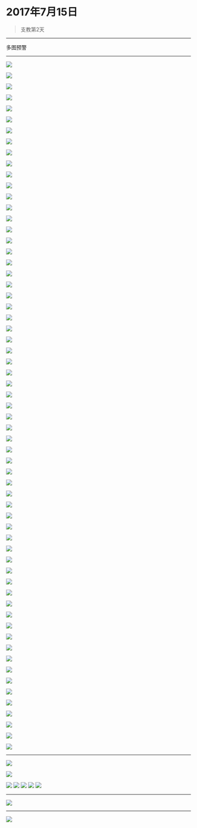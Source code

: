 <link href="../../../css/style.css" rel="stylesheet" >

# 2017年7月15日

> 支教第2天

---

多图预警

---

![](https://yumiao.static.twesix.cn/image/2017/07/15/img_1.JPG)


![](https://yumiao.static.twesix.cn/image/2017/07/15/img_2.JPG)


![](https://yumiao.static.twesix.cn/image/2017/07/15/img_3.JPG)


![](https://yumiao.static.twesix.cn/image/2017/07/15/img_4.JPG)


![](https://yumiao.static.twesix.cn/image/2017/07/15/img_5.JPG)


![](https://yumiao.static.twesix.cn/image/2017/07/15/img_6.JPG)


![](https://yumiao.static.twesix.cn/image/2017/07/15/img_7.JPG)


![](https://yumiao.static.twesix.cn/image/2017/07/15/img_8.JPG)


![](https://yumiao.static.twesix.cn/image/2017/07/15/img_9.JPG)


![](https://yumiao.static.twesix.cn/image/2017/07/15/img_10.JPG)


![](https://yumiao.static.twesix.cn/image/2017/07/15/img_11.JPG)


![](https://yumiao.static.twesix.cn/image/2017/07/15/img_12.JPG)


![](https://yumiao.static.twesix.cn/image/2017/07/15/img_13.JPG)


![](https://yumiao.static.twesix.cn/image/2017/07/15/img_14.JPG)


![](https://yumiao.static.twesix.cn/image/2017/07/15/img_15.JPG)


![](https://yumiao.static.twesix.cn/image/2017/07/15/img_16.JPG)


![](https://yumiao.static.twesix.cn/image/2017/07/15/img_17.JPG)


![](https://yumiao.static.twesix.cn/image/2017/07/15/img_18.JPG)


![](https://yumiao.static.twesix.cn/image/2017/07/15/img_19.JPG)


![](https://yumiao.static.twesix.cn/image/2017/07/15/img_20.JPG)


![](https://yumiao.static.twesix.cn/image/2017/07/15/img_21.JPG)


![](https://yumiao.static.twesix.cn/image/2017/07/15/img_22.JPG)


![](https://yumiao.static.twesix.cn/image/2017/07/15/img_23.JPG)


![](https://yumiao.static.twesix.cn/image/2017/07/15/img_24.JPG)


![](https://yumiao.static.twesix.cn/image/2017/07/15/img_25.JPG)


![](https://yumiao.static.twesix.cn/image/2017/07/15/img_26.JPG)


![](https://yumiao.static.twesix.cn/image/2017/07/15/img_27.JPG)


![](https://yumiao.static.twesix.cn/image/2017/07/15/img_28.JPG)


![](https://yumiao.static.twesix.cn/image/2017/07/15/img_29.JPG)


![](https://yumiao.static.twesix.cn/image/2017/07/15/img_30.JPG)


![](https://yumiao.static.twesix.cn/image/2017/07/15/img_31.JPG)


![](https://yumiao.static.twesix.cn/image/2017/07/15/img_32.JPG)


![](https://yumiao.static.twesix.cn/image/2017/07/15/img_33.JPG)


![](https://yumiao.static.twesix.cn/image/2017/07/15/img_34.JPG)


![](https://yumiao.static.twesix.cn/image/2017/07/15/img_35.JPG)


![](https://yumiao.static.twesix.cn/image/2017/07/15/img_36.JPG)


![](https://yumiao.static.twesix.cn/image/2017/07/15/img_37.JPG)


![](https://yumiao.static.twesix.cn/image/2017/07/15/img_38.JPG)


![](https://yumiao.static.twesix.cn/image/2017/07/15/img_39.JPG)


![](https://yumiao.static.twesix.cn/image/2017/07/15/img_40.JPG)


![](https://yumiao.static.twesix.cn/image/2017/07/15/img_41.JPG)


![](https://yumiao.static.twesix.cn/image/2017/07/15/img_42.JPG)


![](https://yumiao.static.twesix.cn/image/2017/07/15/img_43.JPG)


![](https://yumiao.static.twesix.cn/image/2017/07/15/img_44.JPG)


![](https://yumiao.static.twesix.cn/image/2017/07/15/img_45.JPG)


![](https://yumiao.static.twesix.cn/image/2017/07/15/img_46.JPG)


![](https://yumiao.static.twesix.cn/image/2017/07/15/img_47.JPG)


![](https://yumiao.static.twesix.cn/image/2017/07/15/img_48.JPG)


![](https://yumiao.static.twesix.cn/image/2017/07/15/img_49.JPG)


![](https://yumiao.static.twesix.cn/image/2017/07/15/img_50.JPG)


![](https://yumiao.static.twesix.cn/image/2017/07/15/img_51.JPG)


![](https://yumiao.static.twesix.cn/image/2017/07/15/img_52.JPG)


![](https://yumiao.static.twesix.cn/image/2017/07/15/img_53.JPG)


![](https://yumiao.static.twesix.cn/image/2017/07/15/img_54.JPG)


![](https://yumiao.static.twesix.cn/image/2017/07/15/img_55.JPG)


![](https://yumiao.static.twesix.cn/image/2017/07/15/img_56.JPG)


![](https://yumiao.static.twesix.cn/image/2017/07/15/img_57.JPG)


![](https://yumiao.static.twesix.cn/image/2017/07/15/img_58.JPG)


![](https://yumiao.static.twesix.cn/image/2017/07/15/img_59.JPG)


![](https://yumiao.static.twesix.cn/image/2017/07/15/img_60.JPG)


![](https://yumiao.static.twesix.cn/image/2017/07/15/img_61.JPG)


![](https://yumiao.static.twesix.cn/image/2017/07/15/img_62.JPG)


![](https://yumiao.static.twesix.cn/image/2017/07/15/img_63.JPG)

---

![](https://yumiao.static.twesix.cn/image/2017/07/15/IMG_0797.PNG)


![](https://yumiao.static.twesix.cn/image/2017/07/15/IMG_0798.JPG)


![](https://yumiao.static.twesix.cn/image/2017/07/15/IMG_0799.JPG)
![](https://yumiao.static.twesix.cn/image/2017/07/15/IMG_0800.JPG)
![](https://yumiao.static.twesix.cn/image/2017/07/15/IMG_0801.JPG)
![](https://yumiao.static.twesix.cn/image/2017/07/15/IMG_0802.JPG)
![](https://yumiao.static.twesix.cn/image/2017/07/15/IMG_0805.JPG)

---

![](https://yumiao.static.twesix.cn/image/2017/07/15/IMG_0806.PNG)

---

![](https://yumiao.static.twesix.cn/image/2017/07/15/IMG_0807.PNG)

<script src="../../../js/x-oss-process.js"></script>